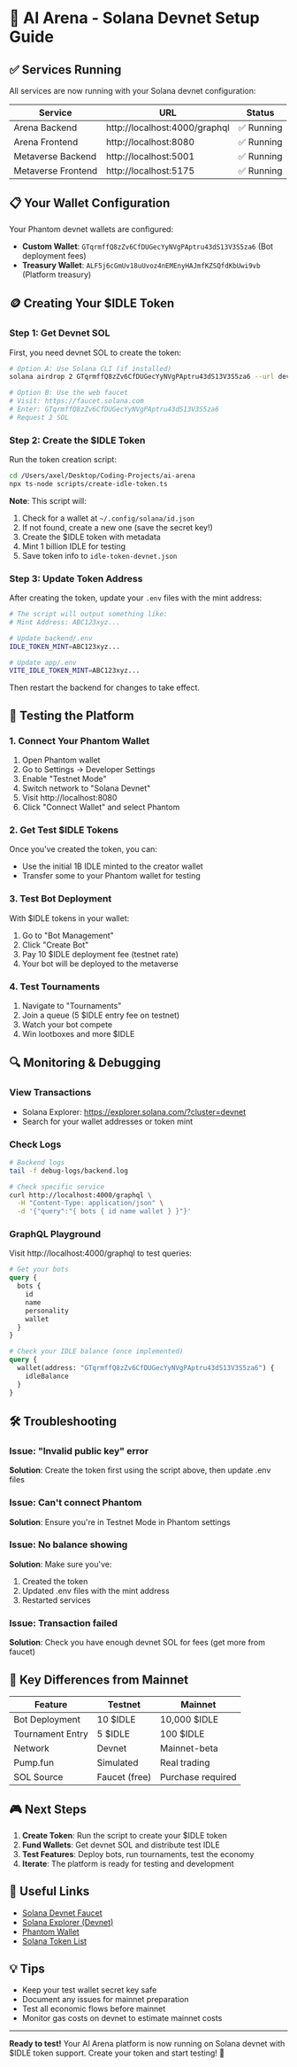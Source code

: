 # 🚀 AI Arena - Solana Devnet Setup Guide

## ✅ Services Running

All services are now running with your Solana devnet configuration:

| Service | URL | Status |
|---------|-----|--------|
| Arena Backend | http://localhost:4000/graphql | ✅ Running |
| Arena Frontend | http://localhost:8080 | ✅ Running |
| Metaverse Backend | http://localhost:5001 | ✅ Running |
| Metaverse Frontend | http://localhost:5175 | ✅ Running |

## 📋 Your Wallet Configuration

Your Phantom devnet wallets are configured:
- **Custom Wallet**: `GTqrmffQ8zZv6CfDUGecYyNVgPAptru43dS13V3S5za6` (Bot deployment fees)
- **Treasury Wallet**: `ALF5j6cGmUv18uUvoz4nEMEnyHAJmfKZSQfdKbUwi9vb` (Platform treasury)

## 🪙 Creating Your $IDLE Token

### Step 1: Get Devnet SOL

First, you need devnet SOL to create the token:

```bash
# Option A: Use Solana CLI (if installed)
solana airdrop 2 GTqrmffQ8zZv6CfDUGecYyNVgPAptru43dS13V3S5za6 --url devnet

# Option B: Use the web faucet
# Visit: https://faucet.solana.com
# Enter: GTqrmffQ8zZv6CfDUGecYyNVgPAptru43dS13V3S5za6
# Request 2 SOL
```

### Step 2: Create the $IDLE Token

Run the token creation script:

```bash
cd /Users/axel/Desktop/Coding-Projects/ai-arena
npx ts-node scripts/create-idle-token.ts
```

**Note**: This script will:
1. Check for a wallet at `~/.config/solana/id.json`
2. If not found, create a new one (save the secret key!)
3. Create the $IDLE token with metadata
4. Mint 1 billion IDLE for testing
5. Save token info to `idle-token-devnet.json`

### Step 3: Update Token Address

After creating the token, update your `.env` files with the mint address:

```bash
# The script will output something like:
# Mint Address: ABC123xyz...

# Update backend/.env
IDLE_TOKEN_MINT=ABC123xyz...

# Update app/.env
VITE_IDLE_TOKEN_MINT=ABC123xyz...
```

Then restart the backend for changes to take effect.

## 🧪 Testing the Platform

### 1. Connect Your Phantom Wallet

1. Open Phantom wallet
2. Go to Settings → Developer Settings
3. Enable "Testnet Mode"
4. Switch network to "Solana Devnet"
5. Visit http://localhost:8080
6. Click "Connect Wallet" and select Phantom

### 2. Get Test $IDLE Tokens

Once you've created the token, you can:
- Use the initial 1B IDLE minted to the creator wallet
- Transfer some to your Phantom wallet for testing

### 3. Test Bot Deployment

With $IDLE tokens in your wallet:
1. Go to "Bot Management" 
2. Click "Create Bot"
3. Pay 10 $IDLE deployment fee (testnet rate)
4. Your bot will be deployed to the metaverse

### 4. Test Tournaments

1. Navigate to "Tournaments"
2. Join a queue (5 $IDLE entry fee on testnet)
3. Watch your bot compete
4. Win lootboxes and more $IDLE

## 🔍 Monitoring & Debugging

### View Transactions
- Solana Explorer: https://explorer.solana.com/?cluster=devnet
- Search for your wallet addresses or token mint

### Check Logs
```bash
# Backend logs
tail -f debug-logs/backend.log

# Check specific service
curl http://localhost:4000/graphql \
  -H "Content-Type: application/json" \
  -d '{"query":"{ bots { id name wallet } }"}'
```

### GraphQL Playground
Visit http://localhost:4000/graphql to test queries:

```graphql
# Get your bots
query {
  bots {
    id
    name
    personality
    wallet
  }
}

# Check your IDLE balance (once implemented)
query {
  wallet(address: "GTqrmffQ8zZv6CfDUGecYyNVgPAptru43dS13V3S5za6") {
    idleBalance
  }
}
```

## 🛠️ Troubleshooting

### Issue: "Invalid public key" error
**Solution**: Create the token first using the script above, then update .env files

### Issue: Can't connect Phantom
**Solution**: Ensure you're in Testnet Mode in Phantom settings

### Issue: No balance showing
**Solution**: Make sure you've:
1. Created the token
2. Updated .env files with the mint address
3. Restarted services

### Issue: Transaction failed
**Solution**: Check you have enough devnet SOL for fees (get more from faucet)

## 📝 Key Differences from Mainnet

| Feature | Testnet | Mainnet |
|---------|---------|---------|
| Bot Deployment | 10 $IDLE | 10,000 $IDLE |
| Tournament Entry | 5 $IDLE | 100 $IDLE |
| Network | Devnet | Mainnet-beta |
| Pump.fun | Simulated | Real trading |
| SOL Source | Faucet (free) | Purchase required |

## 🎮 Next Steps

1. **Create Token**: Run the script to create your $IDLE token
2. **Fund Wallets**: Get devnet SOL and distribute test IDLE
3. **Test Features**: Deploy bots, run tournaments, test the economy
4. **Iterate**: The platform is ready for testing and development

## 🔗 Useful Links

- [Solana Devnet Faucet](https://faucet.solana.com)
- [Solana Explorer (Devnet)](https://explorer.solana.com/?cluster=devnet)
- [Phantom Wallet](https://phantom.app)
- [Solana Token List](https://github.com/solana-labs/token-list)

## 💡 Tips

- Keep your test wallet secret key safe
- Document any issues for mainnet preparation
- Test all economic flows before mainnet
- Monitor gas costs on devnet to estimate mainnet costs

---

**Ready to test!** Your AI Arena platform is now running on Solana devnet with $IDLE token support. Create your token and start testing! 🚀